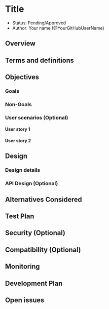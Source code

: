 # Title

* Status: Pending/Approved
* Author: Your name (@YourGitHubUserName)

## Overview

<!--
Provide a succinct high-level description of the component or feature and 
where/how it fits in the big picture. The overview should be one to three 
paragraphs long and should be understandable by someone outside Radius
team.
-->

## Terms and definitions

<!--
These terms are internal to your design and will not be shared publicly.
-->

## Objectives

<!--
Describes goals/non-goals and user-scenario of this feature to understand
the end-user goals.
* If the feature shares the same objectives of the existing design, link
  the existing doc rather than repeat the same context.
* If the feature has a scenario, UX, or other product feature design doc,
  link it here and summarize the important parts.
-->

### Goals

<!--
Describes goals to define why we need, where we go, and how we know whether
we will be successful when we deliver this feature.
-->

### Non-Goals

<!--
Describe non-goals to identify something that we won’t be focusing on 
immediately. We won’t be expending any effort on these matters.
-->

### User scenarios (Optional)

<!--
Describe the user scenarios for this design. Ensure that you define the
roles and personas in these user scenarios when it requires API design.
-->

#### User story 1

#### User story 2

## Design

<!--
Provide a high-level description, using diagrams as appropriate, and top-level
explanations to convey the architectural/design overview. Don’t go into a lot
of details yet but provide enough information about the relationship between
these components and other components. Call out or highlight new components
that are not part of this feature (dependencies). This diagram generally
treats the components as black boxes. Provide a pointer to a more detailed
design document, if one exists. If you have the alternatives for your design,
describe alternative solutions too.
-->

### Design details

<!--
This section should be detailed and thorough enough that another developer
could implement your design and provide enough detail to get a high confidence
estimate of the cost to implement the feature but isn’t as detailed as the 
code. Be sure to also consider testability in your design.

For each change, give each "change" in the proposal its own section and
describe it in enough detail that someone else could implement it. Cover
ALL of the important decisions like names. Your goal is to get agreement
to proceed with coding and PRs.

If there are alternatives you are considering please include that in the open
questions section. If the product has a layered architecture, it's good to
align these sections with the product's layers. This will help readers use
their current understanding to understand your ideas.

* Advantages of this design - Describe what's good about this plan relative to
  other options. Does it feel easy to implement? Provide flexibility for
  future work?
* Disadvantages - Describe what's not ideal about this plan. If you don't
  point these things out other people will do it for you. This is a good place
  to cover risks.
-->

### API Design (Optional)

<!--
Include if applicable – any design that changes our public REST API, CLI
arguments/commands, or Go APIs for shared components should provide this
section. Write N/A here if not applicable.
- Describe the REST APIs in detail for new resource types or updates to
  existing resource types. E.g. API Path and Sample request and response.
- Describe new commands in the CLI or changes to existing CLI commands.
- Describe the new or modified Go APIs for any shared components.
-->

## Alternatives Considered

<!--
Describe the alternative designs that were considered or should be considered.
Give a justification for why alternative approaches should be rejected if
possible. 
-->

## Test Plan

<!--
This includes the test plan to validate the features such as unit-test and
functional tests.
-->

## Security (Optional)
<!--
Optional. Use this section to describe a security threat and its mitigation
with this design—such as authenticating request, storing a secret and 
a credential, etc.
-->

## Compatibility (Optional)

<!--
Optional. Describe potential compatibility issues with other components,
such as incompatibility with older CLIs, and include any breaking changes
to behaviors or APIs.
-->

## Monitoring

<!--
This includes the list of instrumentation such as metric, log, and trace to 
diagnose this new feature. It also describes how to troubleshoot this feature
with the instrumentation. 
-->

## Development Plan

<!--
This section is for planning how you will deliver your features. This includes
aligning work items to features, scenarios, or requirements, defining what
deliverable will be checked in at each point in the product and estimating the 
cost of each work item. Don’t forget to include the Unit Test and functional 
test in your estimates.
-->

## Open issues

<!--
Describe (Q&A format) the important unknowns or things you're not sure about. 
Use the discussion to answer these with experts after people digest the 
overall design.
-->
